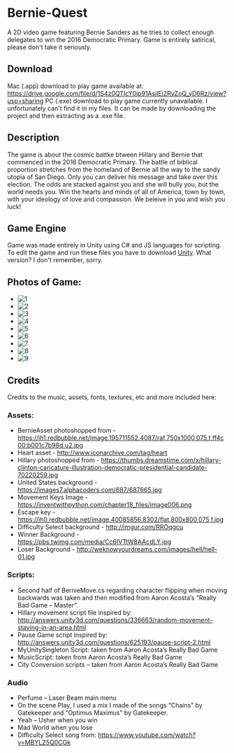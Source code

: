# Bernie-Quest
A 2D video game featuring Bernie Sanders as he tries to collect enough delegates to win the 2016 Democratic Primary. Game is entirely satirical, please don't take it seriously.

## Download
Mac (.app) download to play game available at: https://drive.google.com/file/d/1S4z0QTIcY0ip91AsjlEj2RyZoQ_yD6Rz/view?usp=sharing
PC (.exe) download to play game currently unavailable. I unfortunately can't find it in my files. It can be made by downloading the project and then extracting as a .exe file.

## Description
The game is about the cosmic battke btween Hillary and Bernie that commenced in the 2016 Democratic Primary. The battle of biblical proportion stretches from the homeland of Bernie all the way to the sandy utopia of San Diego. Only you can deliver his message and take over this election. The odds are stacked against you and she will bully you, but the world needs you. Win the hearts and minds of all of America, town by town, with your ideology of love and compassion. We beleive in you and wish you luck!

## Game Engine
Game was made entirely in Unity using C# and JS languages for scripting. To edit the game and run these files you have to download [Unity](https://unity.com/). What version? I don't remember, sorry.

## Photos of Game:
- ![1](https://i.imgur.com/PjroXed.png)
- ![2](https://i.imgur.com/Yr1FmHj.png)
- ![3](https://i.imgur.com/sjCwgpd.png)
- ![4](https://i.imgur.com/dLPZQaG.png)
- ![5](https://i.imgur.com/RPJ5ffj.png)
- ![6](https://i.imgur.com/AZRrcdt.png)
- ![7](https://i.imgur.com/y59eY5D.png)
- ![8](https://i.imgur.com/mfhdyO8.png)
- ![9](https://i.imgur.com/Ac9pUzy.png)


## Credits
Credits to the music, assets, fonts, textures, etc and more included here:

### Assets:
- BernieAsset photoshopped from - https://ih1.redbubble.net/image.195711552.4087/raf,750x1000,075,t,ff4c00:b001c7b98d.u2.jpg
- Heart asset -  http://www.iconarchive.com/tag/heart
- Hillary photoshopped from -  https://thumbs.dreamstime.com/x/hillary-clinton-caricature-illustration-democratic-presidential-candidate-70220259.jpg
- United States background - https://images7.alphacoders.com/687/687665.jpg
- Movement Keys Image - https://inventwithpython.com/chapter18_files/image006.png
- Escape key -  https://ih0.redbubble.net/image.40085856.8302/flat,800x800,075,f.jpg
- Difficulty Select background - http://imgur.com/RROqgcu
- Winner Background -  https://pbs.twimg.com/media/Cc6IVTtW8AAcdLY.jpg
- Loser Background - http://weknowyourdreams.com/images/hell/hell-01.jpg

### Scripts:
- Second half of BernieMove.cs regarding character flipping when moving backwards was taken and then modified from Aaron Acosta’s "Really Bad Game – Master”.
- Hillary movement script file inspired by: http://answers.unity3d.com/questions/336663/random-movement-staying-in-an-area.html
- Pause Game script inspired by: http://answers.unity3d.com/questions/625193/pause-script-2.html
- MyUnitySingleton Script: taken from Aaron Acosta’s Really Bad Game
- MusicScript: taken from Aaron Acosta’s Really Bad Game
- City Conversion scripts – taken from Aaron Acosta’s Really Bad Game

### Audio
- Perfume – Laser Beam main menu
- On the scene Play, I used a mix I made of the songs “Chains” by Gatekeeper and “Optimus Maximus” by Gatekeeper.
- Yeah – Usher when you win
- Mad World when you lose
- Difficulty Select song from: https://www.youtube.com/watch?v=MBYLZ5Q0CGk
